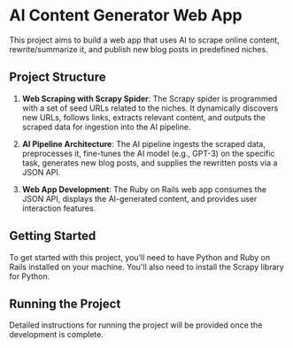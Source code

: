 # AI Content Generator Web App

This project aims to build a web app that uses AI to scrape online content, rewrite/summarize it, and publish new blog posts in predefined niches.

## Project Structure

1. **Web Scraping with Scrapy Spider**: The Scrapy spider is programmed with a set of seed URLs related to the niches. It dynamically discovers new URLs, follows links, extracts relevant content, and outputs the scraped data for ingestion into the AI pipeline.

2. **AI Pipeline Architecture**: The AI pipeline ingests the scraped data, preprocesses it, fine-tunes the AI model (e.g., GPT-3) on the specific task, generates new blog posts, and supplies the rewritten posts via a JSON API.

3. **Web App Development**: The Ruby on Rails web app consumes the JSON API, displays the AI-generated content, and provides user interaction features.

## Getting Started

To get started with this project, you'll need to have Python and Ruby on Rails installed on your machine. You'll also need to install the Scrapy library for Python.

## Running the Project

Detailed instructions for running the project will be provided once the development is complete.

